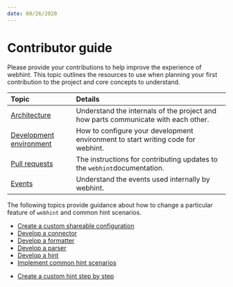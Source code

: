 ```yaml
---
date: 08/26/2020
---
```

# Contributor guide

Please provide your contributions to help improve the experience of webhint. This topic outlines the resources to use when planning your first contribution to the project and core concepts to understand.

| Topic | Details |
|:--- |:--- |
| [Architecture][GettingStartedArchitecture] | Understand the internals of the project and how parts communicate with each other. |
| [Development environment][GettingStartedDevelopmentEnvironment] | How to configure your development environment to start writing code for webhint. |
| [Pull requests][GettingStartedPullRequests] | The instructions for contributing updates to the `webhint`documentation. |
| [Events][GettingStartedEvents] | Understand the events used internally by webhint. |

The following topics provide guidance about how to change a particular feature of `webhint` and common hint scenarios.

*   [Create a custom shareable configuration][HowToConfiguration]
*   [Develop a connector][HowToConnector]
*   [Develop a formatter][HowToFormatter]
*   [Develop a parser][HowToParser]
*   [Develop a hint][HowToHint]
*   [Implement common hint scenarios][HowToCommonHintScenarios]
<!-- TODO * [Build the docs locally]() -->
*   [Create a custom hint step by step][GuidesCreateCustomHint]

<!-- links -->

[GettingStartedArchitecture]: ./getting-started/architecture.md "Architecture"
[GettingStartedDevelopmentEnvironment]: ./getting-started/development-environment.md "Development environment"
[GettingStartedPullRequests]: ./getting-started/pull-requests.md "Pull requests"
[GettingStartedEvents]: ./getting-started/events.md "Events"
[HowToConfiguration]: ./how-to/configuration.md "Create a custom shareable configuration"
[HowToConnector]: ./how-to/connector.md "Develop a connector"
[HowToFormatter]: ./how-to/formatter.md "Develop a formatter"
[HowToParser]: ./how-to/parser.md "Develop a parser"
[HowToHint]: ./how-to/hint.md "Develop a hint"
[HowToCommonHintScenarios]: ./how-to/common-hint-scenarios.md "Implement common hint scenarios"
[GuidesCreateCustomHint]: ./guides/create-custom-hint.md "Create a custom hint step-by-step"
